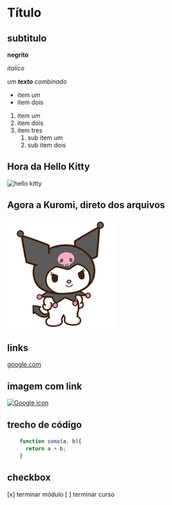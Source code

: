 # Título

## subtitulo 

**negrito** 

_italico_

_um **texto** combinado_

* item um
* item dois

1. item um
2. item dois
3. item tres
    1. sub item um
    2. sub item dois

## Hora da Hello Kitty
![hello kitty](https://ogimg.infoglobo.com.br/cultura/13748681-aea-0a0/FT1086A/Hello.jpg)

## Agora a Kuromi, direto dos arquivos
![Kuromi](images/kuromi.png)

## links
[google.com](http://www.google.com/)

## imagem com link
[![Google icon](https://cdn-icons-png.flaticon.com/512/720/720255.png)](http://www.google.com/)

## trecho de código
```javascript
    function soma(a, b){
      return a + b;
    } 
```

## checkbox 
[x] terminar módulo
[ ] terminar curso